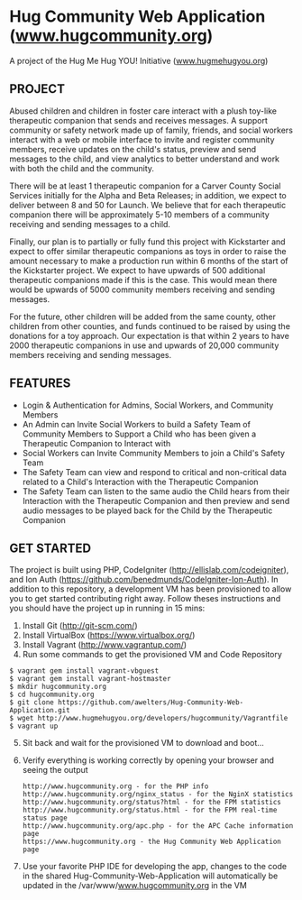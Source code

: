 Hug Community Web Application (www.hugcommunity.org)
=============================
A project of the Hug Me Hug YOU! Initiative (www.hugmehugyou.org)

PROJECT
-------
Abused children and children in foster care interact with a plush toy-like therapeutic companion that sends and receives messages.
A support community or safety network made up of family, friends, and social workers interact with a web or mobile interface to
invite and register community members, receive updates on the child's status, preview and send messages to the child, and view analytics
to better understand and work with both the child and the community.

There will be at least 1 therapeutic companion for a Carver County Social Services initially for the Alpha and Beta Releases;
in addition, we expect to deliver between 8 and 50 for Launch.  We believe that for each therapeutic companion there will be approximately
5-10 members of a community receiving and sending messages to a child. 

Finally, our plan is to partially or fully fund this project with Kickstarter and expect to offer similar therapeutic companions as toys in
order to raise the amount necessary to make a production run within 6 months of the start of the Kickstarter project.  We expect to have
upwards of 500 additional therapeutic companions made if this is the case.  This would mean there would be upwards of 5000 community members
receiving and sending messages.

For the future, other children will be added from the same county, other children from other counties, and funds continued to be raised by
using the donations for a toy approach.  Our expectation is that within 2 years to have 2000 therapeutic companions in use and upwards of
20,000 community members receiving and sending messages.

FEATURES
--------
* Login & Authentication for Admins, Social Workers, and Community Members
* An Admin can Invite Social Workers to build a Safety Team of Community Members to Support a Child who has been given a Therapeutic Companion to Interact with
* Social Workers can Invite Community Members to join a Child's Safety Team
* The Safety Team can view and respond to critical and non-critical data related to a Child's Interaction with the Therapeutic Companion
* The Safety Team can listen to the same audio the Child hears from their Interaction with the Therapeutic Companion and then preview and send audio messages to be played back for the Child by the Therapeutic Companion

GET STARTED
-----------
The project is built using PHP, CodeIgniter (http://ellislab.com/codeigniter), and Ion Auth (https://github.com/benedmunds/CodeIgniter-Ion-Auth).  In addition to this repository, a development VM has been provisioned to allow you to get started contributing right away.  Follow theses instructions and you should have the project up in running in 15 mins:

1.  Install Git (http://git-scm.com/)
2.  Install VirtualBox (https://www.virtualbox.org/)
3.  Install Vagrant (http://www.vagrantup.com/)
4.  Run some commands to get the provisioned VM and Code Repository

<pre><code>$ vagrant gem install vagrant-vbguest
$ vagrant gem install vagrant-hostmaster
$ mkdir hugcommunity.org
$ cd hugcommunity.org
$ git clone https://github.com/awelters/Hug-Community-Web-Application.git
$ wget http://www.hugmehugyou.org/developers/hugcommunity/Vagrantfile
$ vagrant up</code></pre>

5.  Sit back and wait for the provisioned VM to download and boot...
6.  Verify everything is working correctly by opening your browser and seeing the output

	<pre><code>http://www.hugcommunity.org - for the PHP info
	http://www.hugcommunity.org/nginx_status - for the NginX statistics
	http://www.hugcommunity.org/status?html - for the FPM statistics
	http://www.hugcommunity.org/status.html - for the FPM real-time status page
	http://www.hugcommunity.org/apc.php - for the APC Cache information page
	https://www.hugcommunity.org - the Hug Community Web Application page</code></pre>

7.  Use your favorite PHP IDE for developing the app, changes to the code in the shared Hug-Community-Web-Application will automatically be updated in the /var/www/www.hugcommunity.org in the VM